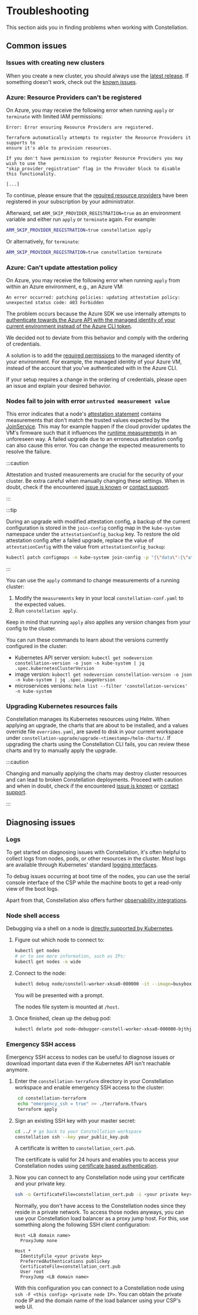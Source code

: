 # Troubleshooting

This section aids you in finding problems when working with Constellation.

## Common issues

### Issues with creating new clusters

When you create a new cluster, you should always use the [latest release](https://github.com/edgelesssys/constellation/releases/latest).
If something doesn't work, check out the [known issues](https://github.com/edgelesssys/constellation/issues?q=is%3Aopen+is%3Aissue+label%3A%22known+issue%22).

### Azure: Resource Providers can't be registered

On Azure, you may receive the following error when running `apply` or `terminate` with limited IAM permissions:

```shell-session
Error: Error ensuring Resource Providers are registered.

Terraform automatically attempts to register the Resource Providers it supports to
ensure it's able to provision resources.

If you don't have permission to register Resource Providers you may wish to use the
"skip_provider_registration" flag in the Provider block to disable this functionality.

[...]
```

To continue, please ensure that the [required resource providers](../getting-started/install.md#required-permissions) have been registered in your subscription by your administrator.

Afterward, set `ARM_SKIP_PROVIDER_REGISTRATION=true` as an environment variable and either run `apply` or `terminate` again.
For example:

```bash
ARM_SKIP_PROVIDER_REGISTRATION=true constellation apply
```

Or alternatively, for `terminate`:

```bash
ARM_SKIP_PROVIDER_REGISTRATION=true constellation terminate
```

### Azure: Can't update attestation policy

On Azure, you may receive the following error when running `apply` from within an Azure environment, e.g., an Azure VM:

```shell-session
An error occurred: patching policies: updating attestation policy: unexpected status code: 403 Forbidden
```

The problem occurs because the Azure SDK we use internally attempts to [authenticate towards the Azure API with the managed identity of your current environment instead of the Azure CLI token](https://pkg.go.dev/github.com/Azure/azure-sdk-for-go/sdk/azidentity#DefaultAzureCredential).

We decided not to deviate from this behavior and comply with the ordering of credentials.

A solution is to add the [required permissions](../getting-started/install.md#required-permissions) to the managed identity of your environment. For example, the managed identity of your Azure VM, instead of the account that you've authenticated with in the Azure CLI.

If your setup requires a change in the ordering of credentials, please open an issue and explain your desired behavior.



### Nodes fail to join with error `untrusted measurement value`

This error indicates that a node's [attestation statement](../architecture/attestation.md) contains measurements that don't match the trusted values expected by the [JoinService](../architecture/microservices.md#joinservice).
This may for example happen if the cloud provider updates the VM's firmware such that it influences the [runtime measurements](../architecture/attestation.md#runtime-measurements) in an unforeseen way.
A failed upgrade due to an erroneous attestation config can also cause this error.
You can change the expected measurements to resolve the failure.

:::caution

Attestation and trusted measurements are crucial for the security of your cluster.
Be extra careful when manually changing these settings.
When in doubt, check if the encountered [issue is known](https://github.com/edgelesssys/constellation/issues?q=is%3Aopen+is%3Aissue+label%3A%22known+issue%22) or [contact support](https://github.com/edgelesssys/constellation#support).

:::

:::tip

During an upgrade with modified attestation config, a backup of the current configuration is stored in the `join-config` config map in the `kube-system` namespace under the `attestationConfig_backup` key. To restore the old attestation config after a failed upgrade, replace the value of `attestationConfig` with the value from `attestationConfig_backup`:

```bash
kubectl patch configmaps -n kube-system join-config -p "{\"data\":{\"attestationConfig\":\"$(kubectl get configmaps -n kube-system join-config -o "jsonpath={.data.attestationConfig_backup}")\"}}"
```

:::

You can use the `apply` command to change measurements of a running cluster:

1. Modify the `measurements` key in your local `constellation-conf.yaml` to the expected values.
2. Run `constellation apply`.

Keep in mind that running `apply` also applies any version changes from your config to the cluster.

You can run these commands to learn about the versions currently configured in the cluster:

- Kubernetes API server version: `kubectl get nodeversion constellation-version -o json -n kube-system | jq .spec.kubernetesClusterVersion`
- image version: `kubectl get nodeversion constellation-version -o json -n kube-system | jq .spec.imageVersion`
- microservices versions: `helm list --filter 'constellation-services' -n kube-system`

### Upgrading Kubernetes resources fails

Constellation manages its Kubernetes resources using Helm.
When applying an upgrade, the charts that are about to be installed, and a values override file `overrides.yaml`,
are saved to disk in your current workspace under `constellation-upgrade/upgrade-<timestamp>/helm-charts/`.
If upgrading the charts using the Constellation CLI fails, you can review these charts and try to manually apply the upgrade.

:::caution

Changing and manually applying the charts may destroy cluster resources and can lead to broken Constellation deployments.
Proceed with caution and when in doubt,
check if the encountered [issue is known](https://github.com/edgelesssys/constellation/issues?q=is%3Aopen+is%3Aissue+label%3A%22known+issue%22) or [contact support](https://github.com/edgelesssys/constellation#support).

:::

## Diagnosing issues

### Logs

To get started on diagnosing issues with Constellation, it's often helpful to collect logs from nodes, pods, or other resources in the cluster. Most logs are available through Kubernetes' standard
[logging interfaces](https://kubernetes.io/docs/concepts/cluster-administration/logging/).

To debug issues occurring at boot time of the nodes, you can use the serial console interface of the CSP while the machine boots to get a read-only view of the boot logs.

Apart from that, Constellation also offers further [observability integrations](../architecture/observability.md).

### Node shell access

Debugging via a shell on a node is [directly supported by Kubernetes](https://kubernetes.io/docs/tasks/debug/debug-application/debug-running-pod/#node-shell-session).

1. Figure out which node to connect to:

    ```bash
    kubectl get nodes
    # or to see more information, such as IPs:
    kubectl get nodes -o wide
    ```

2. Connect to the node:

    ```bash
    kubectl debug node/constell-worker-xksa0-000000 -it --image=busybox
    ```

    You will be presented with a prompt.

    The nodes file system is mounted at `/host`.

3. Once finished, clean up the debug pod:

    ```bash
    kubectl delete pod node-debugger-constell-worker-xksa0-000000-bjthj
    ```

### Emergency SSH access

Emergency SSH access to nodes can be useful to diagnose issues or download important data even if the Kubernetes API isn't reachable anymore.

1. Enter the `constellation-terraform` directory in your Constellation workspace and enable emergency SSH access to the cluster:

   ```bash
    cd constellation-terraform
    echo "emergency_ssh = true" >> ./terraform.tfvars
    terraform apply
   ```

2. Sign an existing SSH key with your master secret:

   ```bash
   cd ../ # go back to your Constellation workspace
   constellation ssh --key your_public_key.pub
   ```

   A certificate is written to `constellation_cert.pub`.

   The certificate is valid for 24 hours and enables you to access your Constellation nodes using
   [certificate based authentication](https://en.wikibooks.org/wiki/OpenSSH/Cookbook/Certificate-based_Authentication).

3. Now you can connect to any Constellation node using your certificate and your private key.

   ```bash
   ssh -o CertificateFile=constellation_cert.pub -i <your private key> root@<ip of constellation node>
   ```

   Normally, you don't have access to the Constellation nodes since they reside in a private network.
   To access those nodes anyways, you can use your Constellation load balancer as a proxy jump host.
   For this, use something along the following SSH client configuration:

   ```text
   Host <LB domain name>
     ProxyJump none

   Host *
     IdentityFile <your private key>
     PreferredAuthentications publickey
     CertificateFile=constellation_cert.pub
     User root
     ProxyJump <LB domain name>
   ```

   With this configuration you can connect to a Constellation node using `ssh -F <this config> <private node IP>`.
   You can obtain the private node IP and the domain name of the load balancer using your CSP's web UI.
